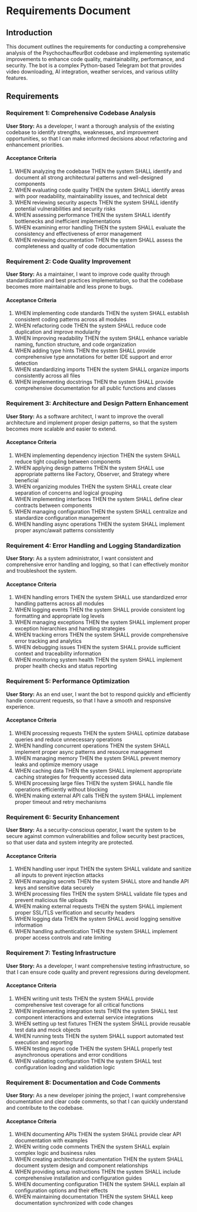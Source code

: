 # Requirements Document

## Introduction

This document outlines the requirements for conducting a comprehensive analysis of the PsychochauffeurBot codebase and implementing systematic improvements to enhance code quality, maintainability, performance, and security. The bot is a complex Python-based Telegram bot that provides video downloading, AI integration, weather services, and various utility features.

## Requirements

### Requirement 1: Comprehensive Codebase Analysis

**User Story:** As a developer, I want a thorough analysis of the existing codebase to identify strengths, weaknesses, and improvement opportunities, so that I can make informed decisions about refactoring and enhancement priorities.

#### Acceptance Criteria

1. WHEN analyzing the codebase THEN the system SHALL identify and document all strong architectural patterns and well-designed components
2. WHEN evaluating code quality THEN the system SHALL identify areas with poor readability, maintainability issues, and technical debt
3. WHEN reviewing security aspects THEN the system SHALL identify potential vulnerabilities and security risks
4. WHEN assessing performance THEN the system SHALL identify bottlenecks and inefficient implementations
5. WHEN examining error handling THEN the system SHALL evaluate the consistency and effectiveness of error management
6. WHEN reviewing documentation THEN the system SHALL assess the completeness and quality of code documentation

### Requirement 2: Code Quality Improvement

**User Story:** As a maintainer, I want to improve code quality through standardization and best practices implementation, so that the codebase becomes more maintainable and less prone to bugs.

#### Acceptance Criteria

1. WHEN implementing code standards THEN the system SHALL establish consistent coding patterns across all modules
2. WHEN refactoring code THEN the system SHALL reduce code duplication and improve modularity
3. WHEN improving readability THEN the system SHALL enhance variable naming, function structure, and code organization
4. WHEN adding type hints THEN the system SHALL provide comprehensive type annotations for better IDE support and error detection
5. WHEN standardizing imports THEN the system SHALL organize imports consistently across all files
6. WHEN implementing docstrings THEN the system SHALL provide comprehensive documentation for all public functions and classes

### Requirement 3: Architecture and Design Pattern Enhancement

**User Story:** As a software architect, I want to improve the overall architecture and implement proper design patterns, so that the system becomes more scalable and easier to extend.

#### Acceptance Criteria

1. WHEN implementing dependency injection THEN the system SHALL reduce tight coupling between components
2. WHEN applying design patterns THEN the system SHALL use appropriate patterns like Factory, Observer, and Strategy where beneficial
3. WHEN organizing modules THEN the system SHALL create clear separation of concerns and logical grouping
4. WHEN implementing interfaces THEN the system SHALL define clear contracts between components
5. WHEN managing configuration THEN the system SHALL centralize and standardize configuration management
6. WHEN handling async operations THEN the system SHALL implement proper async/await patterns consistently

### Requirement 4: Error Handling and Logging Standardization

**User Story:** As a system administrator, I want consistent and comprehensive error handling and logging, so that I can effectively monitor and troubleshoot the system.

#### Acceptance Criteria

1. WHEN handling errors THEN the system SHALL use standardized error handling patterns across all modules
2. WHEN logging events THEN the system SHALL provide consistent log formatting and appropriate log levels
3. WHEN managing exceptions THEN the system SHALL implement proper exception hierarchies and handling strategies
4. WHEN tracking errors THEN the system SHALL provide comprehensive error tracking and analytics
5. WHEN debugging issues THEN the system SHALL provide sufficient context and traceability information
6. WHEN monitoring system health THEN the system SHALL implement proper health checks and status reporting

### Requirement 5: Performance Optimization

**User Story:** As an end user, I want the bot to respond quickly and efficiently handle concurrent requests, so that I have a smooth and responsive experience.

#### Acceptance Criteria

1. WHEN processing requests THEN the system SHALL optimize database queries and reduce unnecessary operations
2. WHEN handling concurrent operations THEN the system SHALL implement proper async patterns and resource management
3. WHEN managing memory THEN the system SHALL prevent memory leaks and optimize memory usage
4. WHEN caching data THEN the system SHALL implement appropriate caching strategies for frequently accessed data
5. WHEN processing large files THEN the system SHALL handle file operations efficiently without blocking
6. WHEN making external API calls THEN the system SHALL implement proper timeout and retry mechanisms

### Requirement 6: Security Enhancement

**User Story:** As a security-conscious operator, I want the system to be secure against common vulnerabilities and follow security best practices, so that user data and system integrity are protected.

#### Acceptance Criteria

1. WHEN handling user input THEN the system SHALL validate and sanitize all inputs to prevent injection attacks
2. WHEN managing secrets THEN the system SHALL store and handle API keys and sensitive data securely
3. WHEN processing files THEN the system SHALL validate file types and prevent malicious file uploads
4. WHEN making external requests THEN the system SHALL implement proper SSL/TLS verification and security headers
5. WHEN logging data THEN the system SHALL avoid logging sensitive information
6. WHEN handling authentication THEN the system SHALL implement proper access controls and rate limiting

### Requirement 7: Testing Infrastructure

**User Story:** As a developer, I want comprehensive testing infrastructure, so that I can ensure code quality and prevent regressions during development.

#### Acceptance Criteria

1. WHEN writing unit tests THEN the system SHALL provide comprehensive test coverage for all critical functions
2. WHEN implementing integration tests THEN the system SHALL test component interactions and external service integrations
3. WHEN setting up test fixtures THEN the system SHALL provide reusable test data and mock objects
4. WHEN running tests THEN the system SHALL support automated test execution and reporting
5. WHEN testing async code THEN the system SHALL properly test asynchronous operations and error conditions
6. WHEN validating configuration THEN the system SHALL test configuration loading and validation logic

### Requirement 8: Documentation and Code Comments

**User Story:** As a new developer joining the project, I want comprehensive documentation and clear code comments, so that I can quickly understand and contribute to the codebase.

#### Acceptance Criteria

1. WHEN documenting APIs THEN the system SHALL provide clear API documentation with examples
2. WHEN writing code comments THEN the system SHALL explain complex logic and business rules
3. WHEN creating architectural documentation THEN the system SHALL document system design and component relationships
4. WHEN providing setup instructions THEN the system SHALL include comprehensive installation and configuration guides
5. WHEN documenting configuration THEN the system SHALL explain all configuration options and their effects
6. WHEN maintaining documentation THEN the system SHALL keep documentation synchronized with code changes